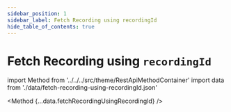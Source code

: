 ```yaml
---
sidebar_position: 1
sidebar_label: Fetch Recording using recordingId
hide_table_of_contents: true
---
```


# Fetch Recording using `recordingId`

import Method from '../../../src/theme/RestApiMethodContainer'
import data from './data/fetch-recording-using-recordingId.json'

<Method
{...data.fetchRecordingUsingRecordingId}
/>
